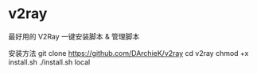 # v2ray
最好用的 V2Ray 一键安装脚本 &amp; 管理脚本

安装方法
git clone https://github.com/DArchieK/v2ray
cd v2ray
chmod +x install.sh
./install.sh local
